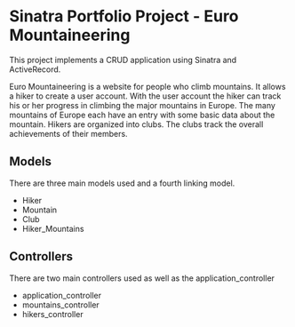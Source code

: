 # Sinatra Portfolio Project - Euro Mountaineering

This project implements a CRUD application using Sinatra and ActiveRecord.

Euro Mountaineering is a website for people who climb mountains. It allows a hiker to create a user account. With the user account the hiker can track his or her progress in climbing the major mountains in Europe. The many mountains of Europe each have an entry with some basic data about the mountain. Hikers are organized into clubs. The clubs track the overall achievements of their members.

## Models

There are three main models used and a fourth linking model.

* Hiker
* Mountain
* Club
* Hiker_Mountains

## Controllers

There are two main controllers used as well as the application_controller

* application_controller
* mountains_controller
* hikers_controller